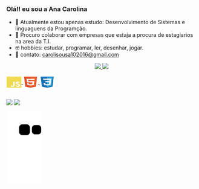 ### Olá!! eu sou a Ana Carolina 

- 🌱 Atualmente estou apenas estudo: Desenvolvimento de Sistemas e linguaguens da Programção.
- 👯 Procuro colaborar com empresas que estaja a procura de estagiarios na area da T.I.
- 🤓 hobbies: estudar, programar, ler, desenhar, jogar.
- 📱 contato: carolisousa102016@gmail.com

<div align="center">
  <a href="https://github.com/emanuelsantossouza">
  <img height="180em" src="https://github-readme-stats.vercel.app/api?username=emanuelsantossouza&show_icons=true&theme=dracula&include_all_commits=true&count_private=true"/>
  <img height="180em" src="https://github-readme-stats.vercel.app/api/top-langs/?username=emanuelsantossouza&layout=compact&langs_count=7&theme=dracula"/>
</div>
  
<div style="display: inline_block"><br>
  <img align="center" alt="Rafa-Js" height="30" width="40" src="https://raw.githubusercontent.com/devicons/devicon/master/icons/javascript/javascript-plain.svg">
  <img align="center" alt="Rafa-HTML" height="30" width="40" src="https://raw.githubusercontent.com/devicons/devicon/master/icons/html5/html5-original.svg">
  <img align="center" alt="Rafa-CSS" height="30" width="40" src="https://raw.githubusercontent.com/devicons/devicon/master/icons/css3/css3-original.svg">

</div>
  
  ##
 
<div>
  <a href="https://www.instagram.com/anacarolinaantoniosousa" target="_blank"><img src="https://img.shields.io/badge/-Instagram-%23E4405F?style=for-the-badge&logo=instagram&logoColor=white" target="_blank"></a>
  <a href="https://www.facebook.com/emanuel.souzadejesus.7" target="_blank"><img src="https://img.shields.io/badge/Facebook-1877F2?style=for-the-badge&logo=facebook&logoColor=white" tardet="_blank"></a>


![Snake animation](https://github.com/emanuelsantossouza/emanuelsantossouza/blob/output/github-contribution-grid-snake.svg)
 
</div>
